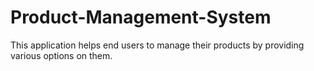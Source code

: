 # Product-Management-System
This application helps end users to manage their products by providing various options on them.
